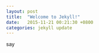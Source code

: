 ```yaml
---
layout: post
title:  "Welcome to Jekyll!"
date:   2015-11-21 00:21:30 +0800
categories: jekyll update
---
```

say
